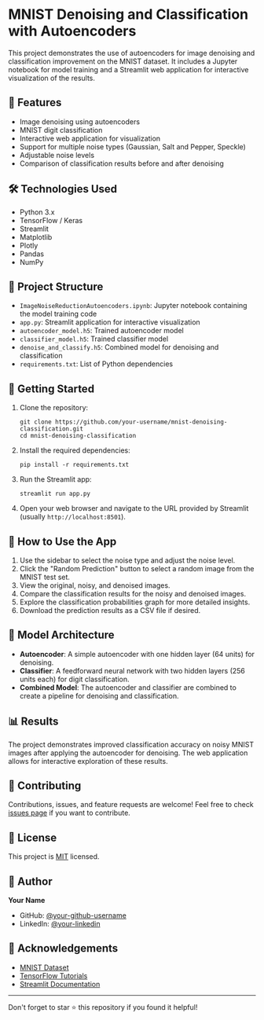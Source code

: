 # MNIST Denoising and Classification with Autoencoders

This project demonstrates the use of autoencoders for image denoising and classification improvement on the MNIST dataset. It includes a Jupyter notebook for model training and a Streamlit web application for interactive visualization of the results.

## 🌟 Features

- Image denoising using autoencoders
- MNIST digit classification
- Interactive web application for visualization
- Support for multiple noise types (Gaussian, Salt and Pepper, Speckle)
- Adjustable noise levels
- Comparison of classification results before and after denoising

## 🛠️ Technologies Used

- Python 3.x
- TensorFlow / Keras
- Streamlit
- Matplotlib
- Plotly
- Pandas
- NumPy

## 📁 Project Structure

- `ImageNoiseReductionAutoencoders.ipynb`: Jupyter notebook containing the model training code
- `app.py`: Streamlit application for interactive visualization
- `autoencoder_model.h5`: Trained autoencoder model
- `classifier_model.h5`: Trained classifier model
- `denoise_and_classify.h5`: Combined model for denoising and classification
- `requirements.txt`: List of Python dependencies

## 🚀 Getting Started

1. Clone the repository:
   ```
   git clone https://github.com/your-username/mnist-denoising-classification.git
   cd mnist-denoising-classification
   ```

2. Install the required dependencies:
   ```
   pip install -r requirements.txt
   ```

3. Run the Streamlit app:
   ```
   streamlit run app.py
   ```

4. Open your web browser and navigate to the URL provided by Streamlit (usually `http://localhost:8501`).

## 📘 How to Use the App

1. Use the sidebar to select the noise type and adjust the noise level.
2. Click the "Random Prediction" button to select a random image from the MNIST test set.
3. View the original, noisy, and denoised images.
4. Compare the classification results for the noisy and denoised images.
5. Explore the classification probabilities graph for more detailed insights.
6. Download the prediction results as a CSV file if desired.

## 🧠 Model Architecture

- **Autoencoder**: A simple autoencoder with one hidden layer (64 units) for denoising.
- **Classifier**: A feedforward neural network with two hidden layers (256 units each) for digit classification.
- **Combined Model**: The autoencoder and classifier are combined to create a pipeline for denoising and classification.

## 📊 Results

The project demonstrates improved classification accuracy on noisy MNIST images after applying the autoencoder for denoising. The web application allows for interactive exploration of these results.

## 🤝 Contributing

Contributions, issues, and feature requests are welcome! Feel free to check [issues page](https://github.com/your-username/mnist-denoising-classification/issues) if you want to contribute.

## 📝 License

This project is [MIT](https://choosealicense.com/licenses/mit/) licensed.

## 👤 Author

**Your Name**

- GitHub: [@your-github-username](https://github.com/your-github-username)
- LinkedIn: [@your-linkedin](https://linkedin.com/in/your-linkedin)

## 🙏 Acknowledgements

- [MNIST Dataset](http://yann.lecun.com/exdb/mnist/)
- [TensorFlow Tutorials](https://www.tensorflow.org/tutorials)
- [Streamlit Documentation](https://docs.streamlit.io/)

---

Don't forget to star ⭐ this repository if you found it helpful!

